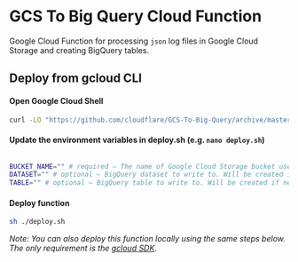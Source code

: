 # GCS To Big Query Cloud Function
Google Cloud Function for processing `json` log files in Google Cloud Storage and creating BigQuery tables.

## Deploy from gcloud CLI
#### Open Google Cloud Shell
```bash
curl -LO "https://github.com/cloudflare/GCS-To-Big-Query/archive/master.zip" && unzip master.zip && cd GCS-To-Big-Query-master
```
#### Update the environment variables in deploy.sh (e.g. `nano deploy.sh`)
```bash

BUCKET_NAME="" # required – The name of Google Cloud Storage bucket used for Cloudflare Logpush logs.
DATASET="" # optional – BigQuery dataset to write to. Will be created if necessary.
TABLE="" # optional – BigQuery table to write to. Will be created if necessary.
```
#### Deploy function
```bash
sh ./deploy.sh
```

  
*Note: You can also deploy this function locally using the same steps below. The only requirement is the [gcloud SDK](https://cloud.google.com/sdk/downloads).*
